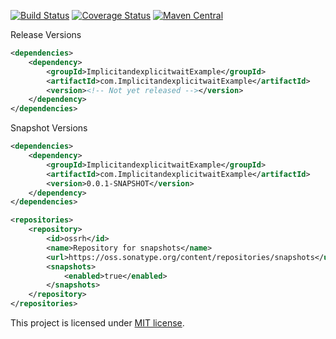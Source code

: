 [![Build Status](https://travis-ci.org/RutledgePaulV/com.ImplicitandexplicitwaitExample.svg?branch=develop)](https://travis-ci.org/RutledgePaulV/com.ImplicitandexplicitwaitExample)
[![Coverage Status](https://coveralls.io/repos/github/RutledgePaulV/com.ImplicitandexplicitwaitExample/badge.svg?branch=develop)](https://coveralls.io/github/RutledgePaulV/com.ImplicitandexplicitwaitExample?branch=develop)
[![Maven Central](https://maven-badges.herokuapp.com/maven-central/com.github.rutledgepaulv/com.ImplicitandexplicitwaitExample/badge.svg)](https://maven-badges.herokuapp.com/maven-central/com.github.rutledgepaulv/com.ImplicitandexplicitwaitExample)





Release Versions
```xml
<dependencies>
    <dependency>
        <groupId>ImplicitandexplicitwaitExample</groupId>
        <artifactId>com.ImplicitandexplicitwaitExample</artifactId>
        <version><!-- Not yet released --></version>
    </dependency>
</dependencies>
```

Snapshot Versions
```xml
<dependencies>
    <dependency>
        <groupId>ImplicitandexplicitwaitExample</groupId>
        <artifactId>com.ImplicitandexplicitwaitExample</artifactId>
        <version>0.0.1-SNAPSHOT</version>
    </dependency>
</dependencies>

<repositories>
    <repository>
        <id>ossrh</id>
        <name>Repository for snapshots</name>
        <url>https://oss.sonatype.org/content/repositories/snapshots</url>
        <snapshots>
            <enabled>true</enabled>
        </snapshots>
    </repository>
</repositories>
```


This project is licensed under [MIT license](http://opensource.org/licenses/MIT).
